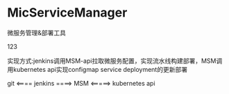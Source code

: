 # MicServiceManager
微服务管理&amp;部署工具

123




实现方式:jenkins调用MSM-api拉取微服务配置，实现流水线构建部署，MSM调用kubernetes api实现configmap service deployment的更新部署

git <====  jenkins ====> MSM  <=====> kubernetes api


